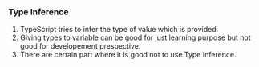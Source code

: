 ### Type Inference

1. TypeScript tries to infer the type of value which is provided.
2. Giving types to variable can be good for just learning purpose but not good for developement prespective.
3. There are certain part where it is good not to use Type Inference.